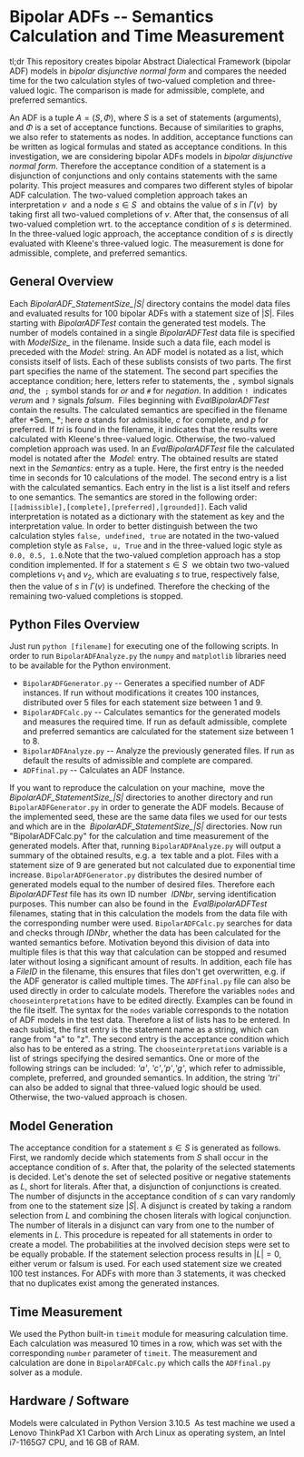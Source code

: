 # Bipolar ADFs -- Semantics Calculation and Time Measurement
tl;dr This repository creates bipolar Abstract Dialectical Framework (bipolar ADF) models in *bipolar disjunctive normal form* and compares the needed time for the two calculation styles of two-valued completion and three-valued logic. The comparison is made for admissible, complete, and preferred semantics.

An ADF is a tuple $A=(S,\Phi)$, where $S$ is a set of statements (arguments), and $\Phi$ is a set of acceptance functions. Because of similarities to graphs, we also refer to statements as nodes. In addition, acceptance functions can be written as logical formulas and stated as acceptance conditions. In this investigation, we are considering bipolar ADFs models in *bipolar disjunctive normal form*. Therefore the acceptance condition of a statement is a disjunction of conjunctions and only contains statements with the same polarity. 
This project measures and compares two different styles of bipolar ADF calculation. The two-valued completion approach takes an interpretation $v$  and a node $s \in S$  and obtains the value of $s$ in $\Gamma(v)$  by taking first all two-valued completions of $v$. After that, the consensus of all two-valued completion wrt. to the acceptance condition of $s$ is determined. In the three-valued logic approach, the acceptance condition of $s$ is directly evaluated with Kleene's three-valued logic. The measurement is done for admissible, complete, and preferred semantics.

## General Overview
Each *BipolarADF_StatementSize_|S|* directory contains the model data files and evaluated results for 100 bipolar ADFs with a statement size of $|S|$. Files starting with *BipolarADFTest* contain the generated test models. The number of models contained in a single *BipolarADFTest* data file is specified with *ModelSize_* in the filename. Inside such a data file, each model is preceded with the *Model:* string. An ADF model is notated as a list, which consists itself of lists. Each of these sublists consists of two parts. The first part specifies the name of the statement. The second part specifies the acceptance condition; here, letters refer to statements, the `,` symbol signals *and*, the  `;` symbol stands for *or* and `#` for *negation*. In addition `!`  indicates *verum* and `?` signals *falsum*.  Files beginning with *EvalBipolarADFTest* contain the results. The calculated semantics are specified in the filename after *Sem_ *; here *a* stands for admissible, *c* for complete, and *p* for preferred. If *tri* is found in the filename, it indicates that the results were calculated with Kleene's three-valued logic. Otherwise, the two-valued completion approach was used. In an *EvalBipolarADFTest* file the calculated model is notated after the  *Model:* entry. The obtained results are stated next in the *Semantics:* entry as a tuple. Here, the first entry is the needed time in seconds for 10 calculations of the model. The second entry is a list with the calculated semantics. Each entry in the list is a list itself and refers to one semantics. The semantics are stored in the following order: `[[admissible],[complete],[preferred],[grounded]]`. Each valid interpretation is notated as a dictionary with the statement as key and the interpretation value. In order to better distinguish between the two calculation styles `false, undefined, true` are notated in the two-valued completion style as `False, u, True` and in the three-valued logic style as `0.0, 0.5, 1.0`.Note that the two-valued completion approach has a stop condition implemented. If for a statement $s \in S$  we obtain two two-valued completions $v_1$ and $v_2$, which are evaluating $s$ to true, respectively false, then the value of $s$ in $\Gamma(v)$ is undefined. Therefore the checking of the remaining two-valued completions is stopped.  

## Python Files Overview
Just run `python [filename]` for executing one of the following scripts. In order to run `BipolarADFAnalyze.py` the `numpy` and `matplotlib` libraries need to be available for the Python environment.

- `BipolarADFGenerator.py` -- Generates a specified number of ADF instances. If run without modifications it creates 100 instances, distributed over 5 files for each statement size between 1 and 9.
- `BipolarADFCalc.py` -- Calculates semantics for the generated models and measures the required time. If run as default admissible, complete and preferred semantics are calculated for the statement size between 1 to 8.
- `BipolarADFAnalyze.py` -- Analyze the previously generated files. If run as default the results of admissible and complete are compared.
- `ADFfinal.py` -- Calculates an ADF Instance. 

If you want to reproduce the calculation on your machine,  move the *BipolarADF_StatementSize_|S|* directories to another directory and run `BipolarADFGenerator.py` in order to generate the ADF models. Because of the implemented seed, these are the same data files we used for our tests and which are in the  *BipolarADF_StatementSize_|S|* directories. Now run "BipolarADFCalc.py" for the calculation and time measurement of the generated models. After that, running `BipolarADFAnalyze.py` will output a summary of the obtained results, e.g. a  tex table and a plot. Files with a statement size of 9 are generated but not calculated due to exponential time increase.
`BipolarADFGenerator.py` distributes the desired number of generated models equal to the number of desired files. Therefore each *BipolarADFTest* file has its own ID number  *_IDNbr_*, serving identification purposes. This number can also be found in the  *EvalBipolarADFTest* filenames, stating that in this calculation the models from the data file with the corresponding number were used. `BipolarADFCalc.py` searches for data and checks through *_IDNbr_*, whether the data has been calculated for the wanted semantics before. Motivation beyond this division of data into multiple files is that this way that calculation can be stopped and resumed later without losing a significant amount of results. In addition, each file has a *FileID* in the filename, this ensures that files don't get overwritten, e.g. if the ADF generator is called multiple times.
The `ADFfinal.py` file can also be used directly in order to calculate models. Therefore the variables `nodes` and `chooseinterpretations` have to be edited directly. Examples can be found in the file itself. The syntax for the `nodes` variable corresponds to the notation of ADF models in the test data. Therefore a list of lists has to be entered. In each sublist, the first entry is the statement name as a string, which can range from "a" to "z". The second entry is the acceptance condition which also has to be entered as a string. The `chooseinterpretations` variable is a list of strings specifying the desired semantics. One or more of the following strings can be included: *'a'*, *'c'*,*'p'*,*'g'*, which refer to admissible, complete, preferred, and grounded semantics. In addition, the string *'tri'* can also be added to signal that three-valued logic should be used. Otherwise, the two-valued approach is chosen. 

## Model Generation
The acceptance condition for a statement $s \in S$ is generated as follows. First, we randomly decide which statements from $S$ shall occur in the acceptance condition of $s$. After that, the polarity of the selected statements is decided. Let's denote the set of selected positive or negative statements as $L$, short for literals. After that, a disjunction of conjunctions is created. The number of disjuncts in the acceptance condition of $s$ can vary randomly from one to the statement size $|S|$. A disjunct is created by taking a random selection from $L$ and combining the chosen literals with logical conjunction. The number of literals in a disjunct can vary from one to the number of elements in $L$. This procedure is repeated for all statements in order to create a model. The probabilities at the involved decision steps were set to be equally probable. If the statement selection process results in $|L| = 0$, either verum or falsum is used. For each used statement size we created 100 test instances. For ADFs with more than $3$ statements, it was checked that no duplicates exist among the generated instances.

## Time Measurement
We used the Python built-in `timeit` module for measuring calculation time. Each calculation was measured 10 times in a row, which was set with the corresponding `number` parameter of `timeit`. The measurement and calculation are done in `BipolarADFCalc.py` which calls the `ADFfinal.py` solver as a module.

## Hardware / Software 
Models were calculated in Python Version 3.10.5  As test machine we used a Lenovo ThinkPad X1 Carbon with Arch Linux as operating system, an Intel i7-1165G7 CPU, and 16 GB of RAM. 

